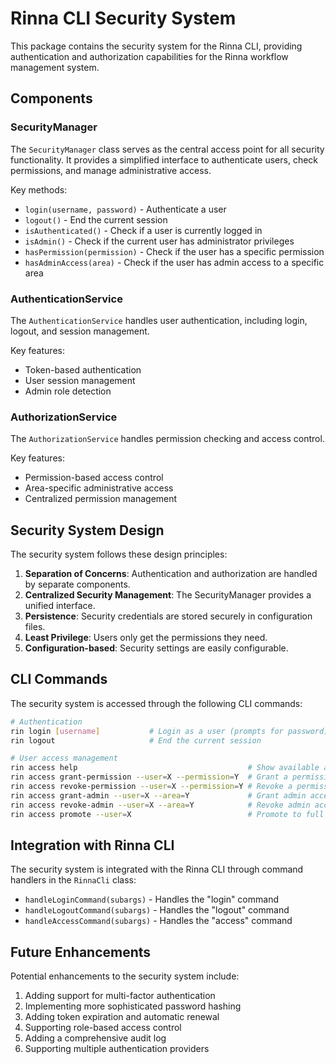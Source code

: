 # Rinna CLI Security System

This package contains the security system for the Rinna CLI, providing authentication and authorization capabilities for the Rinna workflow management system.

## Components

### SecurityManager

The `SecurityManager` class serves as the central access point for all security functionality. It provides a simplified interface to authenticate users, check permissions, and manage administrative access.

Key methods:
- `login(username, password)` - Authenticate a user
- `logout()` - End the current session
- `isAuthenticated()` - Check if a user is currently logged in
- `isAdmin()` - Check if the current user has administrator privileges
- `hasPermission(permission)` - Check if the user has a specific permission
- `hasAdminAccess(area)` - Check if the user has admin access to a specific area

### AuthenticationService

The `AuthenticationService` handles user authentication, including login, logout, and session management.

Key features:
- Token-based authentication
- User session management
- Admin role detection

### AuthorizationService

The `AuthorizationService` handles permission checking and access control.

Key features:
- Permission-based access control
- Area-specific administrative access
- Centralized permission management

## Security System Design

The security system follows these design principles:

1. **Separation of Concerns**: Authentication and authorization are handled by separate components.
2. **Centralized Security Management**: The SecurityManager provides a unified interface.
3. **Persistence**: Security credentials are stored securely in configuration files.
4. **Least Privilege**: Users only get the permissions they need.
5. **Configuration-based**: Security settings are easily configurable.

## CLI Commands

The security system is accessed through the following CLI commands:

```bash
# Authentication
rin login [username]           # Login as a user (prompts for password)
rin logout                     # End the current session

# User access management
rin access help                                      # Show available actions
rin access grant-permission --user=X --permission=Y  # Grant a permission
rin access revoke-permission --user=X --permission=Y # Revoke a permission
rin access grant-admin --user=X --area=Y             # Grant admin access to an area
rin access revoke-admin --user=X --area=Y            # Revoke admin access
rin access promote --user=X                          # Promote to full admin
```

## Integration with Rinna CLI

The security system is integrated with the Rinna CLI through command handlers in the `RinnaCli` class:

- `handleLoginCommand(subargs)` - Handles the "login" command
- `handleLogoutCommand(subargs)` - Handles the "logout" command
- `handleAccessCommand(subargs)` - Handles the "access" command

## Future Enhancements

Potential enhancements to the security system include:

1. Adding support for multi-factor authentication
2. Implementing more sophisticated password hashing
3. Adding token expiration and automatic renewal
4. Supporting role-based access control
5. Adding a comprehensive audit log
6. Supporting multiple authentication providers
